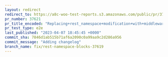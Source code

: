 ```yaml
---
layout: redirect
redirect_to: https://a8c-woo-test-reports.s3.amazonaws.com/public/pr/37621/e2e/index.html
pr_number: 37621
pr_title_encoded: "Replacing+rest_namespace+modification+with+middleware+due+to+blocks+issues"
pr_test_type: e2e
last_published: "2023-04-07 18:45:45 +0000"
commit_sha: 7846d1ab515b71af6a2090c0a99aa9c2d286a956
commit_message: "Adding changelog"
branch_name: fix/rest-namespace-blocks-37619
---
```

